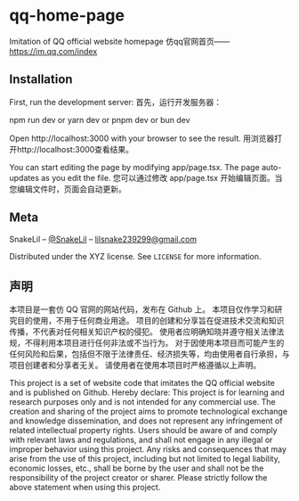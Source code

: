 # qq-home-page

Imitation of QQ official website homepage
仿qq官网首页——https://im.qq.com/index



## Installation

First, run the development server:
首先，运行开发服务器：

npm run dev
or
yarn dev
or
pnpm dev
or
bun dev

Open http://localhost:3000 with your browser to see the result.
用浏览器打开http://localhost:3000查看结果。

You can start editing the page by modifying app/page.tsx. The page auto-updates as you edit the file.
您可以通过修改 app/page.tsx 开始编辑页面。当您编辑文件时，页面会自动更新。

## Meta

SnakeLil – [@SnakeLil](https://github.com/SnakeLil) – lilsnake239299@gmail.com

Distributed under the XYZ license. See ``LICENSE`` for more information.

## 声明

本项目是一套仿 QQ 官网的网站代码，发布在 Github 上。
本项目仅作学习和研究目的使用，不用于任何商业用途。
项目的创建和分享旨在促进技术交流和知识传播，不代表对任何相关知识产权的侵犯。
使用者应明确知晓并遵守相关法律法规，不得利用本项目进行任何非法或不当行为。
对于因使用本项目而可能产生的任何风险和后果，包括但不限于法律责任、经济损失等，均由使用者自行承担，与项目创建者和分享者无关。
请使用者在使用本项目时严格遵循以上声明。

This project is a set of website code that imitates the QQ official website and is published on Github.
Hereby declare:
This project is for learning and research purposes only and is not intended for any commercial use.
The creation and sharing of the project aims to promote technological exchange and knowledge dissemination, and does not represent any infringement of related intellectual property rights.
Users should be aware of and comply with relevant laws and regulations, and shall not engage in any illegal or improper behavior using this project.
Any risks and consequences that may arise from the use of this project, including but not limited to legal liability, economic losses, etc., shall be borne by the user and shall not be the responsibility of the project creator or sharer.
Please strictly follow the above statement when using this project.

